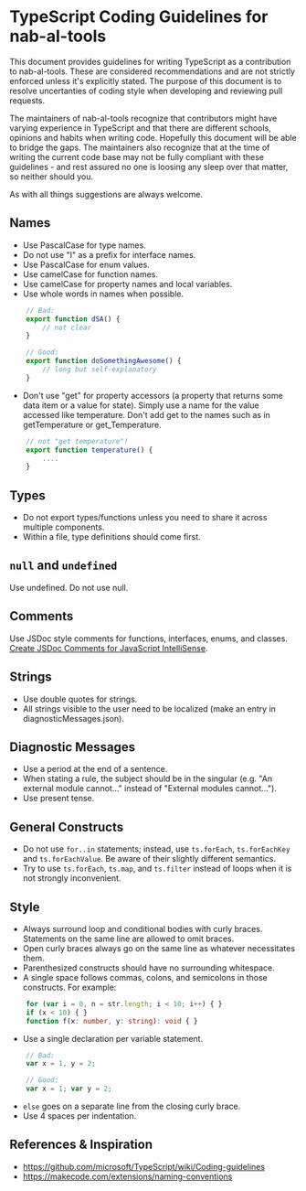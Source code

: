 # TypeScript Coding Guidelines for nab-al-tools

This document provides guidelines for writing TypeScript as a contribution to nab-al-tools. These are considered recommendations and are not strictly enforced unless it's explicitly stated. The purpose of this document is to resolve uncertanties of coding style when developing and reviewing pull requests.

The maintainers of nab-al-tools recognize that contributors might have varying experience in TypeScript and that there are different schools, opinions and habits when writing code. Hopefully this document will be able to bridge the gaps. The maintainers also recognize that at the time of writing the current code base may not be fully compliant with these guidelines - and rest assured no one is loosing any sleep over that matter, so neither should you.

As with all things suggestions are always welcome.

## Names

* Use PascalCase for type names.
* Do not use "I" as a prefix for interface names.
* Use PascalCase for enum values.
* Use camelCase for function names.
* Use camelCase for property names and local variables.
* Use whole words in names when possible.
```TypeScript
    // Bad:
    export function dSA() {
        // not clear
    }

    // Good: 
    export function doSomethingAwesome() {
        // long but self-explanatory
    }
```
* Don't use "get" for property accessors (a property that returns some data item or a value for state). Simply use a name for the value accessed like temperature. Don't add get to the names such as in getTemperature or get_Temperature.
```TypeScript
    // not "get temperature"!
    export function temperature() {
        ....
    }
```
## Types

* Do not export types/functions unless you need to share it across multiple components.
* Within a file, type definitions should come first.

## `null` and `undefined`

Use undefined. Do not use null.

## Comments

Use JSDoc style comments for functions, interfaces, enums, and classes. [Create JSDoc Comments for JavaScript IntelliSense](https://docs.microsoft.com/en-us/visualstudio/ide/create-jsdoc-comments-for-javascript-intellisense).

## Strings

* Use double quotes for strings.
* All strings visible to the user need to be localized (make an entry in diagnosticMessages.json).

## Diagnostic Messages

* Use a period at the end of a sentence.
* When stating a rule, the subject should be in the singular (e.g. "An external module cannot..." instead of "External modules cannot...").
* Use present tense.

## General Constructs

* Do not use `for..in` statements; instead, use `ts.forEach`, `ts.forEachKey` and `ts.forEachValue`. Be aware of their slightly different semantics.
* Try to use `ts.forEach`, `ts.map`, and `ts.filter` instead of loops when it is not strongly inconvenient.

## Style

* Always surround loop and conditional bodies with curly braces. Statements on the same line are allowed to omit braces.
* Open curly braces always go on the same line as whatever necessitates them.
* Parenthesized constructs should have no surrounding whitespace.
* A single space follows commas, colons, and semicolons in those constructs. For example:
```TypeScript
    for (var i = 0, n = str.length; i < 10; i++) { }
    if (x < 10) { }
    function f(x: number, y: string): void { }
```
* Use a single declaration per variable statement.
```TypeScript
    // Bad:
    var x = 1, y = 2;

    // Good:
    var x = 1; var y = 2; 

```
* `else` goes on a separate line from the closing curly brace.
* Use 4 spaces per indentation.

## References & Inspiration

* https://github.com/microsoft/TypeScript/wiki/Coding-guidelines
* https://makecode.com/extensions/naming-conventions
